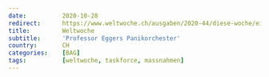 ```yaml
---
date:          2020-10-28
redirect:      https://www.weltwoche.ch/ausgaben/2020-44/diese-woche/eilmeldung-die-weltwoche-ausgabe-44-2020.html
title:         Weltwoche
subtitle:      'Professor Eggers Panikorchester'
country:       CH
categories:    [BAG]
tags:          [weltwoche, taskforce, massnahmen]
---
```

